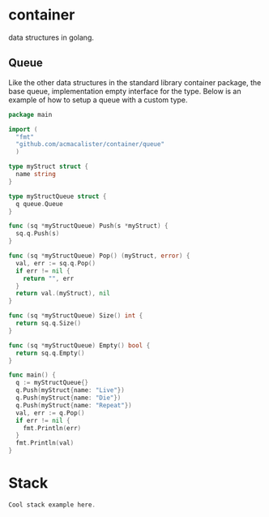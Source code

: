 container
==

data structures in golang.

## Queue

Like the other data structures in the standard library container package, the base queue, implementation empty interface for the type. Below is an example of how to setup a queue with a custom type.

```go
package main

import (
  "fmt"
  "github.com/acmacalister/container/queue"
  )

type myStruct struct {
  name string
}

type myStructQueue struct {
  q queue.Queue
}

func (sq *myStructQueue) Push(s *myStruct) {
  sq.q.Push(s)
}

func (sq *myStructQueue) Pop() (myStruct, error) {
  val, err := sq.q.Pop()
  if err != nil {
    return "", err
  }
  return val.(myStruct), nil
}

func (sq *myStructQueue) Size() int {
  return sq.q.Size()
}

func (sq *myStructQueue) Empty() bool {
  return sq.q.Empty()
}

func main() {
  q := myStructQueue{}
  q.Push(myStruct{name: "Live"})
  q.Push(myStruct{name: "Die"})
  q.Push(myStruct{name: "Repeat"})
  val, err := q.Pop()
  if err != nil {
    fmt.Println(err)
  }
  fmt.Println(val)
}
```

# Stack

```go
Cool stack example here.
```